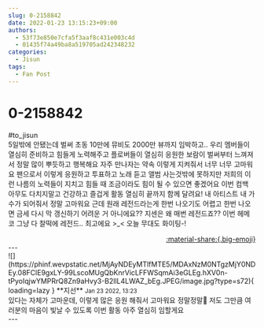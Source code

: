 ```yaml
---
slug: 0-2158842
date: 2022-01-23 13:15:23+09:00
authors:
  - 53f73e850e7cfa5f3aaf8c431e003c4d
  - 01435f74a49ba8a519705ad242348232
categories:
  - Jisun
tags:
  - Fan Post
---
```


# 0-2158842

<div class="post-container" markdown="1">
<div class="content-container md-sidebar__scrollwrap" markdown="1">

\#to_jisun<br>5일밖에 안됐는데 벌써 초동 10만에 뮤비도 2000만 뷰까지 임박하고.. 우리 멤버들이 열심히 준비하고 힘들게 노력해주고 플로버들이 열심히 응원한 보람이 벌써부터 느껴져서 정말 많이 뿌듯하고 행복해요 자주 만나자는 약속 이렇게 지켜줘서 너무 너무 고마워요 팬으로서 이렇게 응원하고 투표하고 노래 듣고 앨범 사는것밖에 못하지만 저희의 이런 나름의 노력들이 지치고 힘들 때 조금이라도 힘이 될 수 있으면 좋겠어요 이번 컴백 아무도 다치지말고 건강하고 즐겁게 활동 열심히 끝까지 함께 달려요! 내 아티스트 내 가수가 되어줘서 정말 고마워요 근데 원래 레전드라는게 한번 나오기도 어렵고 한번 나오면 금세 다시 막 갱신하기 어려운 거 아니에요?? 지센은 왜 매번 레전드죠?? 이번 헤메코 그냥 다 찰떡에 레전드.. 최고에요 &gt;_&lt; 오늘 무대도 화이팅-!

</div>
</div>

<div style="text-align: right;" markdown="1">
<a href="https://weverse.io/fromis9/fanpost/0-2158842" style="text-align: right;">:material-share:{.big-emoji}</a>
</div>
---

<div class="comments-container md-sidebar__scrollwrap" markdown="1">
<div class="comment" markdown="1">
<div class='id-container' markdown="1">
![](https://phinf.wevpstatic.net/MjAyNDEyMTlfMTE5/MDAxNzM0NTgzMjY0NDEy.08FClE9gxLY-99LscoMUgQbKnrVicLFFWSqmAi3eGLEg.hXV0n-tPyoIqjwYMPRrQ8Zn9aHvy3-B2llL4LWAZ_bEg.JPEG/image.jpg?type=s72){ loading=lazy }
**<span class="artist">지선</span>** <small>Jan 23 2022, 13:23</small><br>
</div>
<div class='comment-body' markdown="1">
있다는 자체가 고마운데, 이렇게 많은 응원 해줘서 고마워요 정말정말🥺 저도 그만큼 여러분의 마음이 빛날 수 있도록 이번 활동 아주 열심히 임할게요
</div>
</div>
</div>
---
